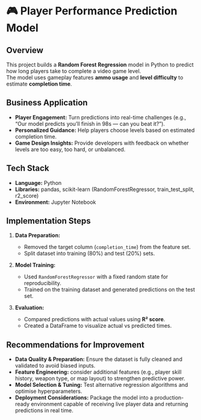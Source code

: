 # 🎮 Player Performance Prediction Model  

## Overview  
This project builds a **Random Forest Regression** model in Python to predict how long players take to complete a video game level.  
The model uses gameplay features **ammo usage** and **level difficulty** to estimate **completion time**.  

## Business Application  
- **Player Engagement:** Turn predictions into real-time challenges (e.g., “Our model predicts you’ll finish in 98s — can you beat it?”).  
- **Personalized Guidance:** Help players choose levels based on estimated completion time.  
- **Game Design Insights:** Provide developers with feedback on whether levels are too easy, too hard, or unbalanced.  

## Tech Stack  
- **Language:** Python  
- **Libraries:** pandas, scikit-learn (RandomForestRegressor, train_test_split, r2_score)  
- **Environment:** Jupyter Notebook  

## Implementation Steps  
1. **Data Preparation:**  
   - Removed the target column (`completion_time`) from the feature set.  
   - Split dataset into training (80%) and test (20%) sets.  

2. **Model Training:**  
   - Used `RandomForestRegressor` with a fixed random state for reproducibility.  
   - Trained on the training dataset and generated predictions on the test set.  

3. **Evaluation:**  
   - Compared predictions with actual values using **R² score**.  
   - Created a DataFrame to visualize actual vs predicted times.  

## Recommendations for Improvement  
- **Data Quality & Preparation:** Ensure the dataset is fully cleaned and validated to avoid biased inputs.
- **Feature Engineering:** consider additional features (e.g., player skill history, weapon type, or map layout) to strengthen predictive power.
- **Model Selection & Tuning:** Test alternative regression algorithms and optimise hyperparameters.
- **Deployment Considerations:** Package the model into a production-ready environment capable of receiving live player data and returning predictions in real time.
